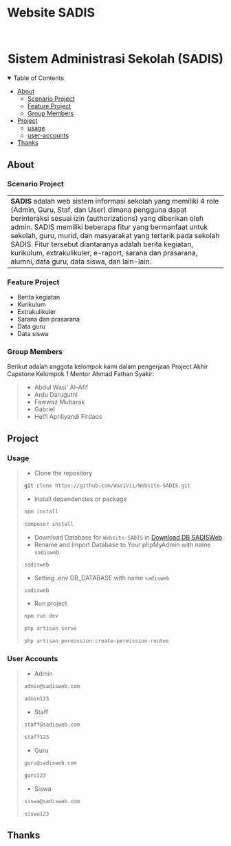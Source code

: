 # Website SADIS

<h1 align="center">
  <br>
  Sistem Administrasi Sekolah (SADIS)
  <br>
</h1>

<details open="open">
<summary>Table of Contents</summary>

-   [About](#about)
    -   [Scenario Project](#scenario-project)
    -   [Feature Project](#feature-project)
    -   [Group Members](#group-members)
-   [Project](#project)
    -   [usage](#usage)
    -   [user-accounts](#user-accounts)
-   [Thanks](#thanks)

</details>

## About

### Scenario Project

<table>
<tr>
<td>
<b>SADIS</b> adalah web sistem informasi sekolah yang memiliki 4 role (Admin, Guru, Staf, dan User) dimana pengguna dapat berinteraksi sesuai izin (authorizations) yang diberikan oleh admin. SADIS memiliki beberapa fitur yang bermanfaat untuk sekolah, guru, murid, dan masyarakat yang tertarik pada sekolah SADIS. Fitur tersebut diantaranya adalah berita kegiatan, kurikulum, extrakulikuler, e-raport, sarana dan prasarana, alumni, data guru, data siswa, dan lain-lain. 
</td>
</tr>
</table>

### Feature Project

-   Berita kegiatan
-   Kurikulum
-   Extrakulikuler
-   Sarana dan prasarana
-   Data guru
-   Data siswa

### Group Members

Berikut adalah anggota kelompok kami dalam pengerjaan Project Akhir Capstone Kelompok 1 Mentor Ahmad Fathan Syakir:

> -   Abdul Wasi' Al-Afif
> -   Ardu Darugutni
> -   Fawwaz Mubarak
> -   Gabriel
> -   Helfi Apriliyandi Firdaos

## Project

### Usage

> -   Clone the repository
>
> ```bash
> git clone https://github.com/WasiVii/Website-SADIS.git
> ```
>
> -   Install dependencies or package
>
> ```bash
> npm install
> ```
>
> ```bash
> composer install
> ```
>
> -   Download Database for `Website-SADIS` in [Download DB SADISWeb](https://github.com/WasiVii/Website-SADIS/raw/main/Design%20Database/FINAL_DATABASE_db_sadisweb.sql)
> -   Rename and Import Database to Your phpMyAdmin with name `sadisweb`
>
> ```bash
> sadisweb
> ```
>
> -   Setting .env DB_DATABASE with name `sadisweb`
>
> ```bash
> sadisweb
> ```
>
> -   Run project
>
> ```bash
> npm run dev
> ```
>
> ```bash
> php artisan serve
> ```
>
> ```bash
> php artisan permission:create-permission-routes
> ```

### User Accounts

> -   Admin
>
> ```bash
> admin@sadisweb.com
> ```
>
> ```bash
> admin123
> ```
>
> -   Staff
>
> ```bash
> staff@sadisweb.com
> ```
>
> ```bash
> staff123
> ```
>
> -   Guru
>
> ```bash
> guru@sadisweb.com
> ```
>
> ```bash
> guru123
> ```
>
> -   Siswa
>
> ```bash
> siswa@sadisweb.com
> ```
>
> ```bash
> siswa123
> ```

## Thanks
